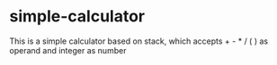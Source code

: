 # simple-calculator
This is a simple calculator based on stack, which accepts + - * / ( ) as operand and integer as number
